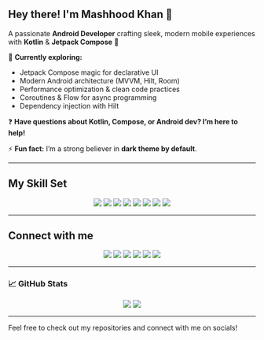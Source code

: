 ## Hey there! I'm Mashhood Khan 👋
A passionate **Android Developer** crafting sleek, modern mobile experiences with **Kotlin** & **Jetpack Compose** 🚀

🌱 **Currently exploring:**  
- Jetpack Compose magic for declarative UI  
- Modern Android architecture (MVVM, Hilt, Room)  
- Performance optimization & clean code practices  
- Coroutines & Flow for async programming  
- Dependency injection with Hilt  

❓ **Have questions about Kotlin, Compose, or Android dev? I’m here to help!**

⚡ **Fun fact:** I’m a strong believer in **dark theme by default**.

---

## My Skill Set  

<p align="center">  
<img src="https://img.shields.io/badge/Kotlin-0095D5?style=for-the-badge&logo=kotlin&logoColor=white"/>  
<img src="https://img.shields.io/badge/Jetpack%20Compose-4285F4?style=for-the-badge&logo=android&logoColor=white"/>  
<img src="https://img.shields.io/badge/Android-3DDC84?style=for-the-badge&logo=android&logoColor=white"/>  
<img src="https://img.shields.io/badge/Git-F05032?style=for-the-badge&logo=git&logoColor=white"/>  
<img src="https://img.shields.io/badge/Room-4479A1?style=for-the-badge&logo=sqlite&logoColor=white"/>  
<img src="https://img.shields.io/badge/Firebase-FFCA28?style=for-the-badge&logo=firebase&logoColor=white"/>  
<img src="https://img.shields.io/badge/Hilt-4285F4?style=for-the-badge&logo=google&logoColor=white"/>  
<img src="https://img.shields.io/badge/Material%20Design-757575?style=for-the-badge&logo=material-design&logoColor=white"/>  
</p>  

---

## Connect with me  

<p align="center">  
<a href="https://github.com/mashhukhangandapur"><img src="https://img.shields.io/badge/github-181717?style=for-the-badge&logo=github&logoColor=white"></a>  
<a href="https://x.com/MashhoodKhan"><img src="https://img.shields.io/badge/twitter-1DA1F2?style=for-the-badge&logo=twitter&logoColor=white"></a>  
<a href="https://linkedin.com/in/muhammad-mashhood-8280b7273"><img src="https://img.shields.io/badge/linkedin-0A66C2?style=for-the-badge&logo=linkedin&logoColor=white"></a>  
<a href="https://instagram.com/yourusername"><img src="https://img.shields.io/badge/instagram-E4405F?style=for-the-badge&logo=instagram&logoColor=white"></a>  
<a href="https://stackoverflow.com/users/30324373/mashhood-khan"><img src="https://img.shields.io/badge/stackoverflow-F58025?style=for-the-badge&logo=stackoverflow&logoColor=white"></a>  
<a href="https://dev.to/mashhood_khan"><img src="https://img.shields.io/badge/dev.to-0A0A0A?style=for-the-badge&logo=devdotto&logoColor=white"></a>  
</p>  

---

### 📈 GitHub Stats  

<p align="center">  
<img src="https://github-readme-stats.vercel.app/api?username=yourusername&show_icons=true&theme=radical">  
<img src="https://github-readme-stats.vercel.app/api/top-langs/?username=yourusername&layout=compact&theme=radical">  
</p>  

---

Feel free to check out my repositories and connect with me on socials!
